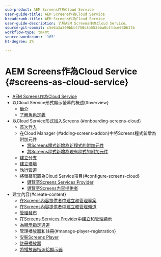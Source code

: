 ```yaml
---
sub-product: AEM Screens作為Cloud Service
user-guide-title: AEM Screens作為Cloud Service
breadcrumb-title: AEM Screens作為Cloud Service
user-guide-description: 了解AEM Screens作為Cloud Service。
source-git-commit: c5e6a3a309bbb4750c8a553eba0c444ce030637b
workflow-type: tm+mt
source-wordcount: '165'
ht-degree: 2%

---
```



# AEM Screens作為Cloud Service {#screens-as-cloud-service}

+ [AEM Screens作為Cloud Service](/help/screens-cloud/home.md)
+ 以Cloud Service形式顯示螢幕的概述{#overview}
   + [簡介](/help/screens-cloud/introduction/introduction.md)
   + [了解角色定義](/help/screens-cloud/introduction/personas-screens-cloud.md)
+ 以Cloud Service形式加入Screens {#onboarding-screens-cloud}
   + [首次登入](/help/screens-cloud/onboarding-screens-cloud/first-time-login-screens-cloud.md)
   + 在Cloud Manager {#adding-screens-addon}中將Screens程式新增為附加元件
      + [將Screens程式新增為新程式的附加元件](/help/screens-cloud/onboarding-screens-cloud/add-on-new-program-screens-cloud.md)
      + [將Screens程式新增為現有程式的附加元件](/help/screens-cloud/onboarding-screens-cloud/add-on-existing-program-screens-cloud.md)
   + [建立分支](/help/screens-cloud/onboarding-screens-cloud/creating-a-branch.md)
   + [建立環境](/help/screens-cloud/onboarding-screens-cloud/creating-an-environment.md)
   + [執行管道](/help/screens-cloud/onboarding-screens-cloud/running-a-pipeline.md)
   + 將螢幕配置為Cloud Service項目{#configure-screens-cloud}
      + [導覽至Screens Services Provider](/help/screens-cloud/configuring/navigating-to-screens-services-provider.md)
      + [導覽至Screens內容提供者](/help/screens-cloud/configuring/using-screens-content-provider.md)
+ 建立內容{#create-content}
   + [在Screens內容提供者中建立和管理專案](/help/screens-cloud/creating-content/creating-projects-screens-cloud.md)
   + [在Screens內容提供者中建立和管理頻道](/help/screens-cloud/creating-content/creating-channels-screens-cloud.md)
   + [管理發布](/help/screens-cloud/creating-content/manage-publish.md)
   + [在Screens Services Provider中建立和管理顯示](/help/screens-cloud/creating-content/creating-displays-screens-cloud.md)
   + [為顯示指定通道](/help/screens-cloud/creating-content/assigning-channels-to-display.md)
   + 管理播放器和註冊{#manage-player-registration}
   + [安裝Screens Player](/help/screens-cloud/managing-players-registration/installing-screens-cloud-player.md)
   + [註冊播放器](/help/screens-cloud/managing-players-registration/registering-players-screens-cloud.md)
   + [將播放器指派給顯示器](/help/screens-cloud/managing-players-registration/assigning-player-display.md)
